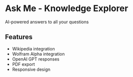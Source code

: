 # Ask Me - Knowledge Explorer

AI-powered answers to all your questions

## Features
- Wikipedia integration
- Wolfram Alpha integration
- OpenAI GPT responses
- PDF export
- Responsive design

